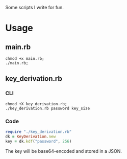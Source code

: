 Some scripts I write for fun.

# Usage

## main.rb

```
chmod +x main.rb;
./main.rb;
```

## key_derivation.rb

### CLI

```
chmod +X key_derivation.rb;
./key_derivation.rb password key_size
```

### Code

```ruby
require "./key_derivation.rb"
dk = KeyDerivation.new
key = dk.kdf("password", 256)
```

The key will be base64-encoded and stored in a JSON.
